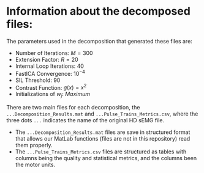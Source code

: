 # Information about the decomposed files:

The parameters used in the decomposition that generated these files are:

- Number of Iterations: $M = 300$
- Extension Factor: $R = 20$
- Internal Loop Iterations: $40$
- FastICA Convergence: $10^{-4}$
- SIL Threshold: $90%$
- Contrast Function: $g(x) = x^2$
- Initializations of $w_j$: $Maximum$

There are two main files for each decomposition, the `...Decomposition_Results.mat` and `...Pulse_Trains_Metrics.csv`, where the three dots `...` indicates the name of the original HD sEMG file.

- The `...Decomposition_Results.mat` files are save in structured format that allows our MatLab functions (files are not in this repository) read them properly.
- The `...Pulse_Trains_Metrics.csv` files are structured as tables with columns being the quality and statistical metrics, and the columns been the motor units.
